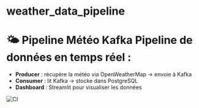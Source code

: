 # weather_data_pipeline
# 🌤️ Pipeline Météo Kafka  Pipeline de données en temps réel : 
- **Producer** : récupère la météo via OpenWeatherMap → envoie à Kafka
- **Consumer** : lit Kafka → stocke dans PostgreSQL
- **Dashboard** : Streamlit pour visualiser les données

![CI](https://github.com/achrafnejjari/weather_data_pipeline/actions/workflows/ci.yml/badge.svg)
